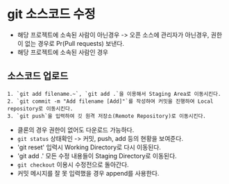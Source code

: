 # git 소스코드 수정

* 해당 프로젝트에 소속된 사람이 아닌경우 -> 오픈 소스에 관리자가 아닌경우, 권한이 없는 경우로 Pr(Pull requests) 보낸다.
* 해당 프로젝트에 소속된 사람인 경우

## 소스코드 업로드

~~~
1. `git add filename.~`, `git add .`을 이용해서 Staging Area로 이동시킨다.
2. `git commit -m "Add filename [Add]"`를 작성하여 커밋을 진행하여 Local repository로 이동시킨다.
3. `git push`을 입력하여 깃 원격 저장소(Remote Repository)로 이동시킨다.
~~~

* 클론의 경우 권한이 없어도 다운로드 가능하다.
* `git status` 상태확인 -> 커밋, push, add 등의 현황을 보여준다.
* 'git reset' 입력시 Working Directory로 다시 이동된다.
* 'git add .' 모든 수정 내용들이 Staging Directory로 이동된다. 
* `git checkout` 이용시 수정전으로 돌아간다.
* 커밋 메시지를 잘 못 입력했을 경우  append를 사용한다.
